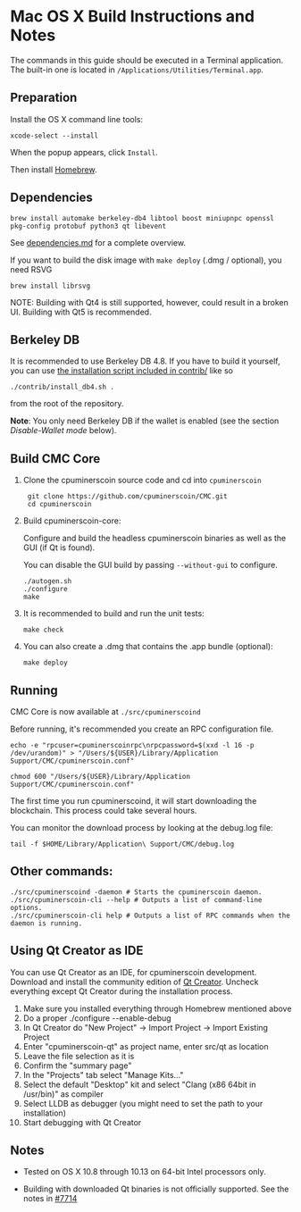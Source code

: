 Mac OS X Build Instructions and Notes
====================================
The commands in this guide should be executed in a Terminal application.
The built-in one is located in `/Applications/Utilities/Terminal.app`.

Preparation
-----------
Install the OS X command line tools:

`xcode-select --install`

When the popup appears, click `Install`.

Then install [Homebrew](https://brew.sh).

Dependencies
----------------------

    brew install automake berkeley-db4 libtool boost miniupnpc openssl pkg-config protobuf python3 qt libevent

See [dependencies.md](dependencies.md) for a complete overview.

If you want to build the disk image with `make deploy` (.dmg / optional), you need RSVG

    brew install librsvg

NOTE: Building with Qt4 is still supported, however, could result in a broken UI. Building with Qt5 is recommended.

Berkeley DB
-----------
It is recommended to use Berkeley DB 4.8. If you have to build it yourself,
you can use [the installation script included in contrib/](/contrib/install_db4.sh)
like so

```shell
./contrib/install_db4.sh .
```

from the root of the repository.

**Note**: You only need Berkeley DB if the wallet is enabled (see the section *Disable-Wallet mode* below).

Build CMC Core
------------------------

1. Clone the cpuminerscoin source code and cd into `cpuminerscoin`

        git clone https://github.com/cpuminerscoin/CMC.git
        cd cpuminerscoin

2.  Build cpuminerscoin-core:

    Configure and build the headless cpuminerscoin binaries as well as the GUI (if Qt is found).

    You can disable the GUI build by passing `--without-gui` to configure.

        ./autogen.sh
        ./configure
        make

3.  It is recommended to build and run the unit tests:

        make check

4.  You can also create a .dmg that contains the .app bundle (optional):

        make deploy

Running
-------

CMC Core is now available at `./src/cpuminerscoind`

Before running, it's recommended you create an RPC configuration file.

    echo -e "rpcuser=cpuminerscoinrpc\nrpcpassword=$(xxd -l 16 -p /dev/urandom)" > "/Users/${USER}/Library/Application Support/CMC/cpuminerscoin.conf"

    chmod 600 "/Users/${USER}/Library/Application Support/CMC/cpuminerscoin.conf"

The first time you run cpuminerscoind, it will start downloading the blockchain. This process could take several hours.

You can monitor the download process by looking at the debug.log file:

    tail -f $HOME/Library/Application\ Support/CMC/debug.log

Other commands:
-------

    ./src/cpuminerscoind -daemon # Starts the cpuminerscoin daemon.
    ./src/cpuminerscoin-cli --help # Outputs a list of command-line options.
    ./src/cpuminerscoin-cli help # Outputs a list of RPC commands when the daemon is running.

Using Qt Creator as IDE
------------------------
You can use Qt Creator as an IDE, for cpuminerscoin development.
Download and install the community edition of [Qt Creator](https://www.qt.io/download/).
Uncheck everything except Qt Creator during the installation process.

1. Make sure you installed everything through Homebrew mentioned above
2. Do a proper ./configure --enable-debug
3. In Qt Creator do "New Project" -> Import Project -> Import Existing Project
4. Enter "cpuminerscoin-qt" as project name, enter src/qt as location
5. Leave the file selection as it is
6. Confirm the "summary page"
7. In the "Projects" tab select "Manage Kits..."
8. Select the default "Desktop" kit and select "Clang (x86 64bit in /usr/bin)" as compiler
9. Select LLDB as debugger (you might need to set the path to your installation)
10. Start debugging with Qt Creator

Notes
-----

* Tested on OS X 10.8 through 10.13 on 64-bit Intel processors only.

* Building with downloaded Qt binaries is not officially supported. See the notes in [#7714](https://github.com/bitcoin/bitcoin/issues/7714)
